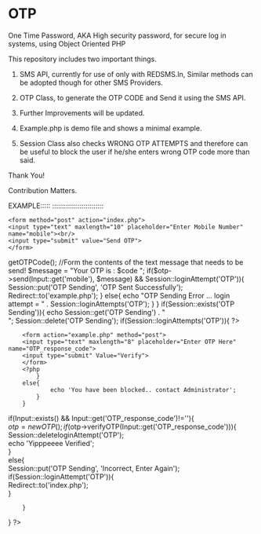 OTP
===

One Time Password, AKA High security password, for secure log in systems, using Object Oriented PHP

This repository includes two important things.
1. SMS API, currently for use of only with REDSMS.In,
	Similar methods can be adopted though for other SMS Providers.
2. OTP Class, to generate the OTP CODE and Send it using the SMS API.

3. Further Improvements will be updated.

4. Example.php is demo file and shows a minimal example.

5. Session Class also checks WRONG OTP ATTEMPTS and therefore can be useful to block the user if he/she enters wrong OTP code more than said.

Thank You!

Contribution Matters.

EXAMPLE:::::
::::::::::::::::::::::::::
<?php																							
require_once 'core/init.php';																		
																								
if(!Input::exists()){																						
?>																						
    <form method="post" action="index.php">													
    <input type="text" maxlength="10" placeholder="Enter Mobile Number" name="mobile"><br/>	
    <input type="submit" value="Send OTP">													
    </form>																						
<?php																					
}																							
else if(Input::exists() && Input::get('mobile')!=''){
		$otp = new OTP(8,4); // defining length and strength of the OTP CODE!!
		
		//GET the OTP Code in $code;
		
		$code = $otp->getOTPCode();
		
		//Form the contents of the text message that needs to be send!
		
		$message = "Your OTP is : $code ";
		
		if($otp->send(Input::get('mobile'), $message) && Session::loginAttempt('OTP')){					
				Session::put('OTP Sending', 'OTP Sent Successfully');							
				Redirect::to('example.php');		
		}
		else{																					
				echo "OTP Sending Error ... login attempt = " . Session::loginAttempts('OTP');	
		}																					
}																							
if(Session::exists('OTP Sending')){																
		echo Session::get('OTP Sending') . "<br/>";												
		Session::delete('OTP Sending');															
		if(Session::loginAttempts('OTP')){														
			?>																					
        <form action="example.php" method="post">													
        <input type="text" maxlength="8" placeholder="Enter OTP Here" name="OTP_response_code"> 
        <input type="submit" Value="Verify">													
        </form>																					
        <?php																						
			}																					
		else{																					
				echo 'You have been blocked.. contact Administrator';							
			}																					
		}																						
if(Input::exists() && Input::get('OTP_response_code')!=''){										
		$otp=new OTP();																			
		if($otp->verifyOTP(Input::get('OTP_response_code'))){									
				Session::deleteloginAttempt('OTP');												
				echo 'Yipppeeee Verified';														
			}																					
		else{																					
				Session::put('OTP Sending', 'Incorrect, Enter Again');							
				if(Session::loginAttempt('OTP')){												
						Redirect::to('index.php');												
					}																			
					
		}
}
?>

